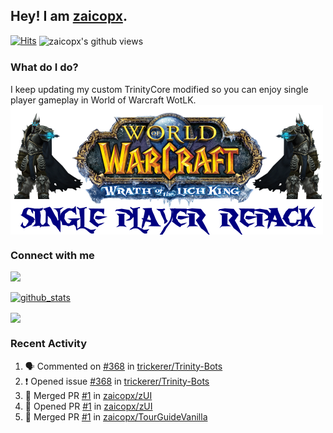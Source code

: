 ## Hey! I am [zaicopx](https://Github.com/zaicopx).
[![Hits](https://hits.seeyoufarm.com/api/count/incr/badge.svg?url=https%3A%2F%2Fgithub.com%2Fzaicopx)](https://github.com/zaicopx)
<img align="center" src="https://gpvc.arturio.dev/zaicopx" alt="zaicopx's github views" />

### What do I do?

I keep updating my custom TrinityCore modified so you can enjoy single player gameplay in World of Warcraft WotLK. 
  <img align="center" src="https://github.com/zaicopx/zaicopx/blob/master/WotLK%20Single%20Player%20Repack--resize.png" />
</a>

### Connect with me
[![](https://img.shields.io/badge/zaicopx%20Discord-Connect%20with%20me!-green)](https://discordapp.com/users/zaicopx)

[![github_stats](https://github-readme-stats.vercel.app/api?username=zaicopx&show_icons=true&theme=tokyonight)](https://github.com/zaicopx)

<!--<a href="https://github-readme-stats.zaicopx.vercel.app/api?username=zaicopx&show_icons=true&theme=dark">
  <img align="center" src="https://github-readme-stats.zaicopx.vercel.app/api?username=zaicopx&show_icons=true&theme=dark" />
</a>-->
<a href="https://github-readme-stats.zaicopx.vercel.app/api?username=zaicopx&show_icons=true&theme=dark">
  <img align="center" src="https://github-readme-stats.vercel.app/api/top-langs/?username=zaicopx&layout=compact&theme=dark" />
</a>

### Recent Activity

<!--START_SECTION:activity-->
1. 🗣 Commented on [#368](https://github.com/trickerer/Trinity-Bots/issues/368) in [trickerer/Trinity-Bots](https://github.com/trickerer/Trinity-Bots)
2. ❗️ Opened issue [#368](https://github.com/trickerer/Trinity-Bots/issues/368) in [trickerer/Trinity-Bots](https://github.com/trickerer/Trinity-Bots)
3. 🎉 Merged PR [#1](https://github.com/zaicopx/zUI/pull/1) in [zaicopx/zUI](https://github.com/zaicopx/zUI)
4. 💪 Opened PR [#1](https://github.com/zaicopx/zUI/pull/1) in [zaicopx/zUI](https://github.com/zaicopx/zUI)
5. 🎉 Merged PR [#1](https://github.com/zaicopx/TourGuideVanilla/pull/1) in [zaicopx/TourGuideVanilla](https://github.com/zaicopx/TourGuideVanilla)
<!--END_SECTION:activity-->

